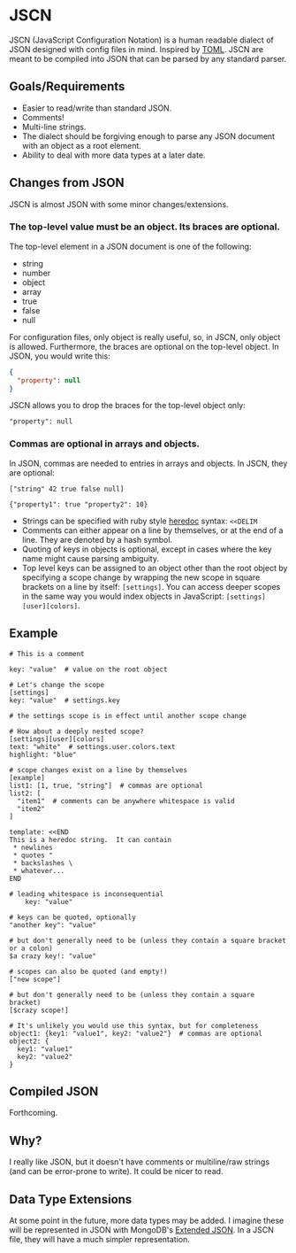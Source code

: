 JSCN
====

JSCN (JavaScript Configuration Notation) is a human readable dialect of JSON designed with config files in mind.  Inspired by [TOML](https://github.com/mojombo/toml).  JSCN are meant to be compiled into JSON that can be parsed by any standard parser.

Goals/Requirements
------------------

* Easier to read/write than standard JSON.
* Comments!
* Multi-line strings.
* The dialect should be forgiving enough to parse any JSON document with an object as a root element.
* Ability to deal with more data types at a later date.

Changes from JSON
-----------------

JSCN is almost JSON with some minor changes/extensions.

### The top-level value must be an object.  Its braces are optional.

The top-level element in a JSON document is one of the following:

* string
* number
* object
* array
* true
* false
* null

For configuration files, only object is really useful, so, in JSCN, only object is allowed.  Furthermore, the braces are optional on the top-level object.  In JSON, you would write this:

```json
{
  "property": null
}
```

JSCN allows you to drop the braces for the top-level object only:

```
"property": null
```

### Commas are optional in arrays and objects.

In JSON, commas are needed to entries in arrays and objects.  In JSCN, they are optional:

```
["string" 42 true false null]

{"property1": true "property2": 10}
```

* Strings can be specified with ruby style [heredoc](http://en.wikipedia.org/wiki/Here_document#Ruby) syntax: ```<<DELIM```
* Comments can either appear on a line by themselves, or at the end of a line.  They are denoted by a hash symbol.
* Quoting of keys in objects is optional, except in cases where the key name might cause parsing ambiguity.
* Top level keys can be assigned to an object other than the root object by specifying a scope change by wrapping the new scope in square brackets on a line by itself: ```[settings]```.  You can access deeper scopes in the same way you would index objects in JavaScript: ```[settings][user][colors]```.

Example
-------

```
# This is a comment

key: "value"  # value on the root object

# Let's change the scope
[settings]
key: "value"  # settings.key

# the settings scope is in effect until another scope change

# How about a deeply nested scope?
[settings][user][colors]
text: "white"  # settings.user.colors.text
highlight: "blue"

# scope changes exist on a line by themselves
[example]
list1: [1, true, "string"]  # commas are optional
list2: [
  "item1"  # comments can be anywhere whitespace is valid
  "item2"
]

template: <<END
This is a heredoc string.  It can contain
 * newlines
 * quotes "
 * backslashes \
 * whatever...
END

# leading whitespace is inconsequential
    key: "value"

# keys can be quoted, optionally
"another key": "value"

# but don't generally need to be (unless they contain a square bracket or a colon)
$a crazy key!: "value"

# scopes can also be quoted (and empty!)
["new scope"]

# but don't generally need to be (unless they contain a square bracket)
[$crazy scope!]

# It's unlikely you would use this syntax, but for completeness
object1: {key1: "value1", key2: "value2"}  # commas are optional
object2: {
  key1: "value1"
  key2: "value2"
}
```

Compiled JSON
-------------

Forthcoming.

Why?
----

I really like JSON, but it doesn't have comments or multiline/raw strings (and can be error-prone to write).  It could be nicer to read.

Data Type Extensions
--------------------

At some point in the future, more data types may be added.  I imagine these will be represented in JSON with MongoDB's [Extended JSON](http://docs.mongodb.org/manual/reference/mongodb-extended-json/).  In a JSCN file, they will have a much simpler representation.
